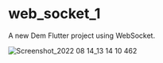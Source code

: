 # web_socket_1

A new Dem Flutter project using WebSocket.

![Screenshot_2022 08 14_13 14 10 462](https://user-images.githubusercontent.com/74593517/184527399-40432ccb-ef94-45e0-82e5-e3561336bbd7.png)
